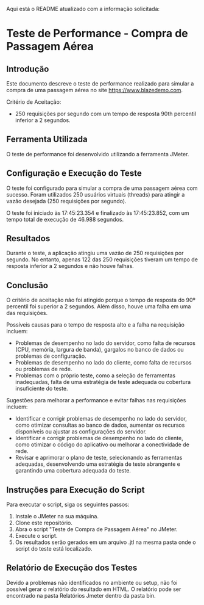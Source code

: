 Aqui está o README atualizado com a informação solicitada:

# Teste de Performance - Compra de Passagem Aérea

## Introdução

Este documento descreve o teste de performance realizado para simular a compra de uma passagem aérea no site https://www.blazedemo.com.

Critério de Aceitação:
* 250 requisições por segundo com um tempo de resposta 90th percentil inferior a 2 segundos.

## Ferramenta Utilizada

O teste de performance foi desenvolvido utilizando a ferramenta JMeter.

## Configuração e Execução do Teste

O teste foi configurado para simular a compra de uma passagem aérea com sucesso. Foram utilizados 250 usuários virtuais (threads) para atingir a vazão desejada (250 requisições por segundo).

O teste foi iniciado às 17:45:23.354 e finalizado às 17:45:23.852, com um tempo total de execução de 46.988 segundos.

## Resultados

Durante o teste, a aplicação atingiu uma vazão de 250 requisições por segundo. No entanto, apenas 122 das 250 requisições tiveram um tempo de resposta inferior a 2 segundos e não houve falhas.

## Conclusão

O critério de aceitação não foi atingido porque o tempo de resposta do 90º percentil foi superior a 2 segundos. Além disso, houve uma falha em uma das requisições.

Possíveis causas para o tempo de resposta alto e a falha na requisição incluem:
- Problemas de desempenho no lado do servidor, como falta de recursos (CPU, memória, largura de banda), gargalos no banco de dados ou problemas de configuração.
- Problemas de desempenho no lado do cliente, como falta de recursos ou problemas de rede.
- Problemas com o próprio teste, como a seleção de ferramentas inadequadas, falta de uma estratégia de teste adequada ou cobertura insuficiente do teste.

Sugestões para melhorar a performance e evitar falhas nas requisições incluem:
- Identificar e corrigir problemas de desempenho no lado do servidor, como otimizar consultas ao banco de dados, aumentar os recursos disponíveis ou ajustar as configurações do servidor.
- Identificar e corrigir problemas de desempenho no lado do cliente, como otimizar o código do aplicativo ou melhorar a conectividade de rede.
- Revisar e aprimorar o plano de teste, selecionando as ferramentas adequadas, desenvolvendo uma estratégia de teste abrangente e garantindo uma cobertura adequada do teste.

## Instruções para Execução do Script

Para executar o script, siga os seguintes passos:

1. Instale o JMeter na sua máquina.
2. Clone este repositório.
3. Abra o script "Teste de Compra de Passagem Aérea" no JMeter.
4. Execute o script.
5. Os resultados serão gerados em um arquivo .jtl na mesma pasta onde o script do teste está localizado.

## Relatório de Execução dos Testes

Devido a problemas não identificados no ambiente ou setup, não foi possível gerar o relatório do resultado em HTML. O relatório pode ser encontrado na pasta Relatórios Jmeter dentro da pasta bin.